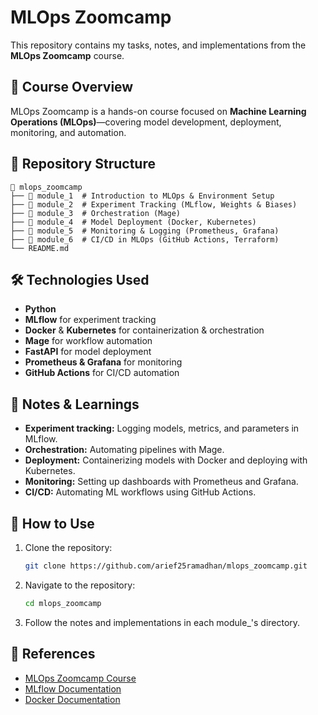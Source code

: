 # MLOps Zoomcamp

This repository contains my tasks, notes, and implementations from the **MLOps Zoomcamp** course.

## 📌 Course Overview
MLOps Zoomcamp is a hands-on course focused on **Machine Learning Operations (MLOps)**—covering model development, deployment, monitoring, and automation.

## 📂 Repository Structure
```plaintext
📂 mlops_zoomcamp
├── 📁 module_1  # Introduction to MLOps & Environment Setup
├── 📁 module_2  # Experiment Tracking (MLflow, Weights & Biases)
├── 📁 module_3  # Orchestration (Mage)
├── 📁 module_4  # Model Deployment (Docker, Kubernetes)
├── 📁 module_5  # Monitoring & Logging (Prometheus, Grafana)
├── 📁 module_6  # CI/CD in MLOps (GitHub Actions, Terraform)
└── README.md
```

## 🛠️ Technologies Used
- **Python**
- **MLflow** for experiment tracking
- **Docker** & **Kubernetes** for containerization & orchestration
- **Mage** for workflow automation
- **FastAPI** for model deployment
- **Prometheus & Grafana** for monitoring
- **GitHub Actions** for CI/CD automation

## 📖 Notes & Learnings
- **Experiment tracking:** Logging models, metrics, and parameters in MLflow.
- **Orchestration:** Automating pipelines with Mage.
- **Deployment:** Containerizing models with Docker and deploying with Kubernetes.
- **Monitoring:** Setting up dashboards with Prometheus and Grafana.
- **CI/CD:** Automating ML workflows using GitHub Actions.

## 🚀 How to Use
1. Clone the repository:
   ```bash
   git clone https://github.com/arief25ramadhan/mlops_zoomcamp.git
   ```
2. Navigate to the repository:
   ```bash
   cd mlops_zoomcamp
   ```
3. Follow the notes and implementations in each module_'s directory.

## 📌 References
- [MLOps Zoomcamp Course](https://github.com/DataTalksClub/mlops-zoomcamp)
- [MLflow Documentation](https://mlflow.org/docs/latest/index.html)
- [Docker Documentation](https://docs.docker.com/)
